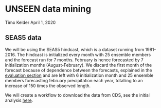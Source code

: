 UNSEEN data mining
================
Timo Kelder
April 1, 2020

SEAS5 data
----------

We will be using the SEAS5 hindcast, which is a dataset running from 1981-2016. The hindcast is initialized every month with 25 ensemble members and the forecast run for 7 months. February is hence forecasted by 7 initialization months (August-February). We discard the first month of the forecast because of dependence between the forecasts, explained in the [evaluation section](Evaluation.md) and are left with 6 initialization month and 25 ensemble members forecasting february precipitation each year, totalling to an increase of 150 times the observed length.

We will create a workflow to download the data from CDS, see the initial analysis [here](https://nbviewer.jupyter.org/github/timokelder/UNSEEN-open/blob/intial_data/Initial_data_download.ipynb).
